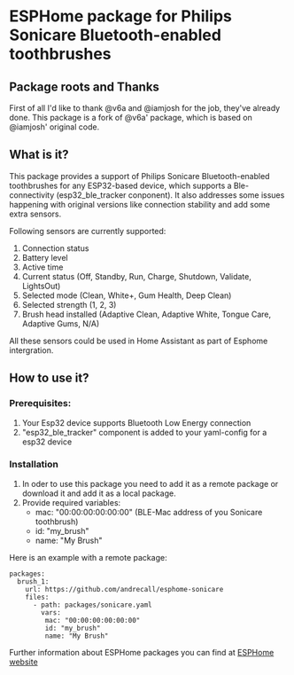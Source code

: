 # ESPHome package for Philips Sonicare Bluetooth-enabled toothbrushes

## Package roots and Thanks
First of all I'd like to thank @v6a and @iamjosh for the job, they've already done. This package is a fork of @v6a' package, which is based on @iamjosh' original code.

## What is it?
This package provides a support of Philips Sonicare Bluetooth-enabled toothbrushes for any ESP32-based device, which supports a Ble-connectivity (esp32_ble_tracker conponent). It also addresses some issues happening with original versions like connection stability and add some extra sensors.

Following sensors are currently supported:
1. Connection status
2. Battery level
3. Active time
4. Current status (Off, Standby, Run, Charge, Shutdown, Validate, LightsOut)
5. Selected mode (Clean, White+, Gum Health, Deep Clean)
6. Selected strength (1, 2, 3)
7. Brush head installed (Adaptive Clean, Adaptive White, Tongue Care, Adaptive Gums, N/A)

All these sensors could be used in Home Assistant as part of Esphome intergration.

## How to use it?
### Prerequisites:
1. Your Esp32 device supports Bluetooth Low Energy connection
2. "esp32_ble_tracker" component is added to your yaml-config for a esp32 device

### Installation
1. In oder to use this package you need to add it as a remote package or download it and add it as a local package.
2. Provide required variables:
   - mac: "00:00:00:00:00:00" (BLE-Mac address of you Sonicare toothbrush)
   - id: "my_brush"
   - name: "My Brush"

Here is an example with a remote package:
```
packages: 
  brush_1:
    url: https://github.com/andrecall/esphome-sonicare
    files:
      - path: packages/sonicare.yaml
        vars:
         mac: "00:00:00:00:00:00"
         id: "my_brush"
         name: "My Brush"
```

Further information about ESPHome packages you can find at [ESPHome website](https://esphome.io/components/packages.html)
